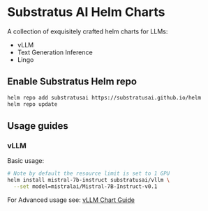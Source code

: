 # Substratus AI Helm Charts
A collection of exquisitely crafted helm charts for LLMs:
- vLLM
- Text Generation Inference
- Lingo

## Enable Substratus Helm repo
```bash
helm repo add substratusai https://substratusai.github.io/helm
helm repo update
```

## Usage guides

### vLLM
Basic usage:
```bash
# Note by default the resource limit is set to 1 GPU
helm install mistral-7b-instruct substratusai/vllm \
  --set model=mistralai/Mistral-7B-Instruct-v0.1
```
For Advanced usage see: [vLLM Chart Guide](https://github.com/substratusai/helm/blob/main/charts/vllm/README.md)

